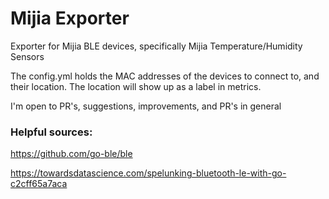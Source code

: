 # Mijia Exporter

Exporter for Mijia BLE devices, specifically Mijia Temperature/Humidity Sensors

The config.yml holds the MAC addresses of the devices to connect to, and their location. The location will show up as a label in metrics.

I'm open to PR's, suggestions, improvements, and PR's in general




### Helpful sources:
https://github.com/go-ble/ble

https://towardsdatascience.com/spelunking-bluetooth-le-with-go-c2cff65a7aca
